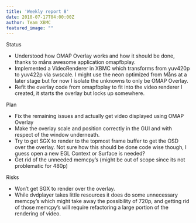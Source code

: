 ```yaml
---
title: 'Weekly report 8'
date: 2010-07-17T04:00:00Z
author: Team XBMC
featured_image: ""
---
```

 Status

 
 * Understood how OMAP Overlay works and how it should be done, thanks to måns awesome application omapfbplay.
 * Implemented a VideoRenderer in XBMC which transforms from yuv420p to yuv422p via swscale. I might use the neon optimized from Måns at a later stage but for now I isolate the unknowns to only be OMAP Overlay.
 * Refit the overlay code from omapfbplay to fit into the video renderer I created, it starts the overlay but locks up somewhere.
 
 Plan

 
 * Fix the remaining issues and actually get video displayed using OMAP Overlay
 * Make the overlay scale and position correctly in the GUI and with respect of the window underneath.
 * Try to get SGX to render to the topmost frame buffer to get the OSD over the overlay. Not sure how this should be done code wise though, I guess open a new EGL Context or Surface is needed?
 * Get rid of the unneeded memcpy’s (might be out of scope since its not problematic for 480p)
 
 Risks

 
 * Won’t get SGX to render over the overlay.
 * While dvdplayer takes little resources it does do some unnecessary memcpy’s which might take away the possibility of 720p, and getting rid of those memcpy’s will require refactoring a large portion of the rendering of video.
 
  